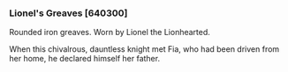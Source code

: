 ### Lionel's Greaves [640300]

Rounded iron greaves. Worn by Lionel the Lionhearted.

When this chivalrous, dauntless knight met Fia, who had been driven from her home, he declared himself her father.